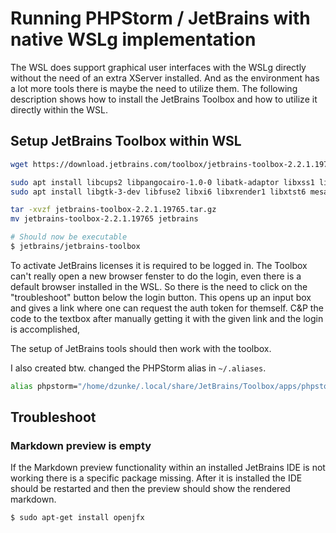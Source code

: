 # Running PHPStorm / JetBrains with native WSLg implementation

The WSL does support graphical user interfaces with the WSLg directly without the need of an extra XServer installed. And
as the environment has a lot more tools there is maybe the need to utilize them. The following description shows how to
install the JetBrains Toolbox and how to utilize it directly within the WSL.

## Setup JetBrains Toolbox within WSL

```bash
wget https://download.jetbrains.com/toolbox/jetbrains-toolbox-2.2.1.19765.tar.gz

sudo apt install libcups2 libpangocairo-1.0-0 libatk-adaptor libxss1 libnss3 libxcb-keysyms1 x11-apps libgbm1 libxdamage1 libxkbcommon
sudo apt install libgtk-3-dev libfuse2 libxi6 libxrender1 libxtst6 mesa-utils libfontconfig libgtk-3-bin

tar -xvzf jetbrains-toolbox-2.2.1.19765.tar.gz
mv jetbrains-toolbox-2.2.1.19765 jetbrains

# Should now be executable
$ jetbrains/jetbrains-toolbox
```

To activate JetBrains licenses it is required to be logged in. The Toolbox can't really open a new browser fenster to
do the login, even there is a default browser installed in the WSL. So there is the need to click on the "troubleshoot"
button below the login button. This opens up an input box and gives a link where one can request the auth token for
themself. C&P the code to the textbox after manually getting it with the given link and the login is accomplished,

The setup of JetBrains tools should then work with the toolbox.

I also created btw. changed the PHPStorm alias in `~/.aliases`.

```bash
alias phpstorm="/home/dzunke/.local/share/JetBrains/Toolbox/apps/phpstorm/bin/phpstorm.sh > /dev/null 2>&1"
```

## Troubleshoot

### Markdown preview is empty

If the Markdown preview functionality within an installed JetBrains IDE is not working there is a specific package
missing. After it is installed the IDE should be restarted and then the preview should show the rendered markdown.

```bash
$ sudo apt-get install openjfx
```
